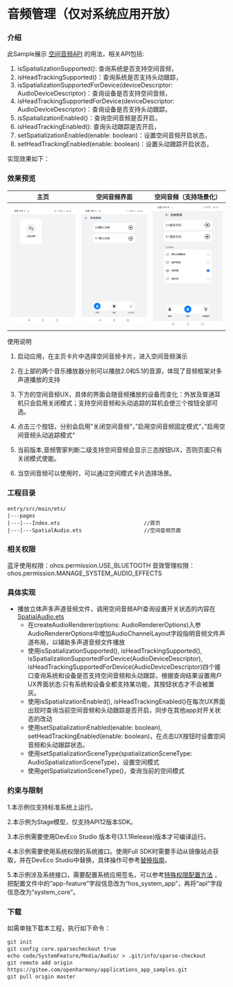 # 音频管理（仅对系统应用开放）

### 介绍

此Sample展示
[空间音频API](https://gitee.com/openharmony/interface_sdk-js/blob/master/api/@ohos.multimedia.audio.d.ts) 的用法，相关API包括:
1. isSpatializationSupported(): 查询系统是否支持空间音频， 
2. isHeadTrackingSupported()：查询系统是否支持头动跟踪，
3. isSpatializationSupportedForDevice(deviceDescriptor: AudioDeviceDescriptor)：查询设备是否支持空间音频，
4. isHeadTrackingSupportedForDevice(deviceDescriptor: AudioDeviceDescriptor)：查询设备是否支持头动跟踪，
5. isSpatializationEnabled()：查询空间音频是否开启，
6. isHeadTrackingEnabled(): 查询头动跟踪是否开启，
7. setSpatializationEnabled(enable: boolean)：设置空间音频开启状态，
8. setHeadTrackingEnabled(enable: boolean)：设置头动跟踪开启状态，

实现效果如下：

### 效果预览
| 主页                                     | 空间音频界面                                  | 空间音频（支持场景化） |
|----------------------------------------|-----------------------------------------|----------------------|
| ![index](screenshot/devices/index.png) | ![main](screenshot/devices/spatial.png) |![scene](screenshot/devices/spatialSceneMode.jpg)|

使用说明

1. 启动应用，在主页卡片中选择空间音频卡片，进入空间音频演示

2. 在上部的两个音乐播放器分别可以播放2.0和5.1的音源，体现了音频框架对多声道播放的支持

3. 下方的空间音频UX，具体的界面会随音频播放的设备而变化：外放及普通耳机只会启用关闭模式；支持空间音频和头动追踪的耳机会使三个按钮全部可选。

4. 点击三个按钮，分别会启用”关闭空间音频“，”启用空间音频固定模式“，”启用空间音频头动追踪模式“

5. 当前版本,音频管家判断二级支持空间音频会显示三态按钮UX，否则页面只有关闭模式使能。

6. 当空间音频可以使用时，可以通过空间模式卡片选择场景。

### 工程目录

```
entry/src/main/ets/
|---pages
|---|---Index.ets                           //首页
|---|---SpatialAudio.ets                    //空间音频页面
```

### 相关权限

蓝牙使用权限：ohos.permission.USE_BLUETOOTH
音效管理权限：ohos.permission.MANAGE_SYSTEM_AUDIO_EFFECTS

### 具体实现

* 播放立体声多声道音频文件，调用空间音频API查询设置开关状态的内容在[SpatialAudio.ets](entry/src/main/ets/pages/SpatialAudio.ets)
    * 在createAudioRenderer(options: AudioRendererOptions)入参AudioRendererOptions中增加AudioChannelLayout字段指明音频文件声道布局，以辅助多声道音频文件播放
    * 使用isSpatializationSupported(), isHeadTrackingSupported(), isSpatializationSupportedForDevice(AudioDeviceDescriptor), isHeadTrackingSupportedForDevice(AudioDeviceDescriptor)四个接口查询系统和设备是否支持空间音频和头动跟踪，根据查询结果设置用户UX界面状态:只有系统和设备全都支持某功能，其按钮状态才不会被置灰。
    * 使用isSpatializationEnabled(), isHeadTrackingEnabled()在每次UX界面出现时查询当前空间音频和头动跟踪是否开启，同步在其他app对开关状态的改动
    * 使用setSpatializationEnabled(enable: boolean), setHeadTrackingEnabled(enable: boolean)，在点击UX按钮时设置空间音频和头动跟踪状态。
    * 使用setSpatializationSceneType(spatializationSceneType: AudioSpatializationSceneType)，设置空间模式
    * 使用getSpatializationSceneType()，查询当前的空间模式

### 约束与限制

1.本示例仅支持标准系统上运行。

2.本示例为Stage模型，仅支持API12版本SDK。

3.本示例需要使用DevEco Studio 版本号(3.1.1Release)版本才可编译运行。

4.本示例需要使用系统权限的系统接口。使用Full SDK时需要手动从镜像站点获取，并在DevEco Studio中替换，具体操作可参考[替换指南](https://docs.openharmony.cn/pages/v3.2/zh-cn/application-dev/quick-start/full-sdk-switch-guide.md/)。

5.本示例涉及系统接口，需要配置系统应用签名，可以参考[特殊权限配置方法](https://docs.openharmony.cn/pages/v3.2/zh-cn/application-dev/security/hapsigntool-overview.md/) ，把配置文件中的“app-feature”字段信息改为“hos_system_app”，再将“apl”字段信息改为“system_core”。

### 下载

如需单独下载本工程，执行如下命令：

```
git init
git config core.sparsecheckout true
echo code/SystemFeature/Media/Audio/ > .git/info/sparse-checkout
git remote add origin https://gitee.com/openharmony/applications_app_samples.git
git pull origin master
```